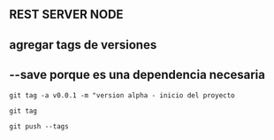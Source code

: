 ## REST SERVER NODE

## agregar tags de versiones 
## --save porque es una dependencia necesaria 
`git tag -a v0.0.1 -m "version alpha - inicio del proyecto`

`git tag`

`git push --tags` 
